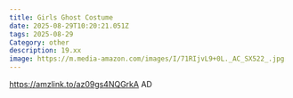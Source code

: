 ```yaml
---
title: Girls Ghost Costume
date: 2025-08-29T10:20:21.051Z
tags: 2025-08-29
Category: other
description: 19.xx
image: https://m.media-amazon.com/images/I/71RIjvL9+0L._AC_SX522_.jpg
---
```

https://amzlink.to/az09gs4NQGrkA
AD